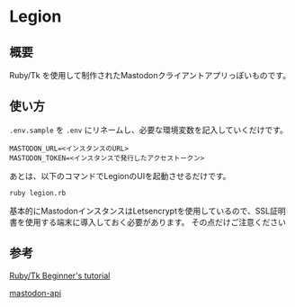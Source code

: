 # Legion
## 概要
Ruby/Tk を使用して制作されたMastodonクライアントアプリっぽいものです。

## 使い方
`.env.sample` を `.env` にリネームし、必要な環境変数を記入していくだけです。

```
MASTODON_URL=<インスタンスのURL>
MASTODON_TOKEN=<インスタンスで発行したアクセストークン>
```

あとは、以下のコマンドでLegionのUIを起動させるだけです。

```
ruby legion.rb
```

基本的にMastodonインスタンスはLetsencryptを使用しているので、SSL証明書を使用する端末に導入しておく必要があります。
その点だけご注意ください

## 参考

[Ruby/Tk Beginner's tutorial ](https://www.dumbo.ai.kyutech.ac.jp/nomura-ken/kajiyama/ruby_tk/contents.html)

[mastodon-api](https://github.com/tootsuite/mastodon-api)
